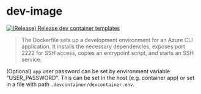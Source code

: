 # dev-image

[![(Release) Release dev container templates](https://github.com/JosiahSiegel/dev-image/actions/workflows/release.yml/badge.svg?branch=main)](https://github.com/JosiahSiegel/dev-image/actions/workflows/release.yml)

>The Dockerfile sets up a development environment for an Azure CLI application. It installs the necessary dependencies, exposes port 2222 for SSH access, copies an entrypoint script, and starts an SSH service.

(Optional) `app` user password can be set by environment variable "USER_PASSWORD". This can be set in the host (e.g. container app) or set in a file with path `.devcontainer/devcontainer.env`.
